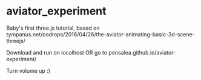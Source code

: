 # aviator_experiment
Baby's first three.js tutorial, based on tympanus.net/codrops/2016/04/26/the-aviator-animating-basic-3d-scene-threejs/ 

Download and run on localhost OR go to pensalea.github.io/aviator-experiment/

Turn volume up :)
